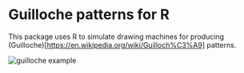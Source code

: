 # Guilloche patterns for R

This package uses R to simulate drawing machines for producing (Guilloche)[https://en.wikipedia.org/wiki/Guilloch%C3%A9] patterns.

![guilloche example]("https://github.com/alexwhan/guilloche/blob/master/inst/examples/example.png")
